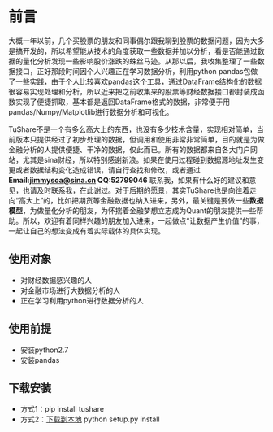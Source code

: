 前言
=========
   大概一年以前，几个买股票的朋友和同事偶尔跟我聊到股票的数据问题，因为大多是搞开发的，所以希望能从技术的角度获取一些数据并加以分析，看是否能通过数据的量化分析发现一些影响股价涨跌的蛛丝马迹。从那以后，我收集整理了一些数据接口，正好那段时间因个人兴趣正在学习数据分析，利用python pandas包做了一些实践，由于个人比较喜欢pandas这个工具，通过DataFrame结构化的数据很容易实现处理和分析，所以近来把之前收集来的股票等财经数据接口都封装成函数实现了便捷抓取，基本都是返回DataFrame格式的数据，非常便于用pandas/Numpy/Matplotlib进行数据分析和可视化。


TuShare不是一个有多么高大上的东西，也没有多少技术含量，实现相对简单，当前版本只提供经过了初步处理的数据，但调用和使用非常非常简单，目的就是为做金融分析的人提供便捷、干净的数据，仅此而已。所有的数据都来自各大门户网站，尤其是sina财经，所以特别感谢新浪。如果在使用过程碰到数据源地址发生变更或者数据结构变化造成错误，请自行查找和修改，或者通过**Email:jimmysoa@sina.cn QQ:52799046** 联系我，如果有什么好的建议和意见，也请及时联系我，在此谢过。对于后期的愿景，其实TuShare也是向往着走向“高大上”的，比如把期货等金融数据也纳入进来，另外，最关键是要做一些**数据模型**，为做量化分析的朋友，为怀揣着金融梦想立志成为Quant的朋友提供一些帮助。所以，欢迎有着同样兴趣的朋友加入进来，一起做点“让数据产生价值”的事，一起让自己的想法变成有着实际载体的具体实现。

使用对象
--------
- 对财经数据感兴趣的人
- 对金融市场进行大数据分析的人
- 正在学习利用python进行数据分析的人

使用前提
------
- 安装python2.7
- 安装pandas

下载安装
--------
- 方式1：pip install tushare
- 方式2：[下载到本地](https://github.com/waditu/tushare "TuShare") python setup.py install